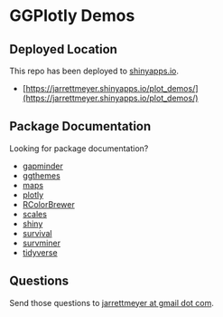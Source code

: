 # GGPlotly Demos

## Deployed Location

This repo has been deployed to [shinyapps.io](https://www.shinyapps.io/).

* [https://jarrettmeyer.shinyapps.io/plot_demos/](https://jarrettmeyer.shinyapps.io/plot_demos/)

## Package Documentation

Looking for package documentation?

* [gapminder](https://www.rdocumentation.org/packages/gapminder/)
* [ggthemes](https://www.rdocumentation.org/packages/ggthemes/)
* [maps](https://www.rdocumentation.org/packages/maps/)
* [plotly](https://www.rdocumentation.org/packages/plotly/)
* [RColorBrewer](https://www.rdocumentation.org/packages/RColorBrewer/)
* [scales](https://www.rdocumentation.org/packages/scales/)
* [shiny](https://shiny.rstudio.com/)
* [survival](https://www.rdocumentation.org/packages/survival/)
* [survminer](https://www.rdocumentation.org/packages/survminer/)
* [tidyverse](https://www.rdocumentation.org/packages/tidyverse/)

## Questions

Send those questions to [jarrettmeyer at gmail dot com](mailto:jarrettmeyer@gmail.com).
